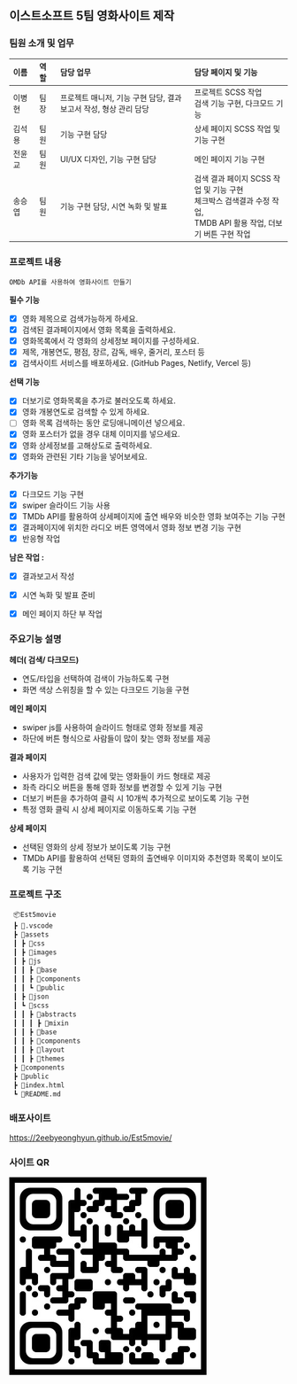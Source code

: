 ## 이스트소프트 5팀 영화사이트 제작

### 팀원 소개 및 업무
| **이름** | **역할** | **담당 업무** | **담당 페이지 및 기능** |
| :--- | :--- | :--- | :--- |
| 이병현 &nbsp;&nbsp;  | 팀장 &nbsp;  | 프로젝트 매니저, 기능 구현 담당, 결과 보고서 작성, 형상 관리 담당 | 프로젝트 SCSS 작업<br> 검색 기능 구현, 다크모드 기능 |
| 김석용 &nbsp;&nbsp;  | 팀원 &nbsp;  | 기능 구현 담당 | 상세 페이지 SCSS 작업 및 기능 구현 |
| 전윤교 &nbsp;&nbsp;  | 팀원 &nbsp;  | UI/UX 디자인, 기능 구현 담당 | 메인 페이지 기능 구현 |
| 송승엽 &nbsp;&nbsp;  | 팀원 &nbsp;  | 기능 구현 담당, 시연 녹화 및 발표 | 검색 결과 페이지 SCSS 작업 및 기능 구현<br> 체크박스 검색결과 수정 작업,<br> TMDB API 활용 작업, 더보기 버튼 구현 작업 |


### 프로젝트 내용
    OMDb API를 사용하여 영화사이트 만들기

**필수 기능** 
- [x]  영화 제목으로 검색가능하게 하세요.
- [x]  검색된 결과페이지에서 영화 목록을 출력하세요.
- [x]  영화목록에서 각 영화의 상세정보 페이지를 구성하세요.
- [x]  제목, 개봉연도, 평점, 장르, 감독, 배우, 줄거리, 포스터 등
- [x]  검색사이트 서비스를 배포하세요. (GitHub Pages, Netlify, Vercel 등)

**선택 기능** 
- [x]  더보기로 영화목록을 추가로 불러오도록 하세요.
- [x]  영화 개봉연도로 검색할 수 있게 하세요.
- [ ]  영화 목록 검색하는 동안 로딩애니메이션 넣으세요.
- [x]  영화 포스터가 없을 경우 대체 이미지를 넣으세요.
- [x]  영화 상세정보를 고해상도로 출력하세요.
- [x]  영화와 관련된 기타 기능을 넣어보세요.

**추가기능** 
- [x]  다크모드 기능 구현
- [x]  swiper 슬라이드 기능 사용
- [x]  TMDb API를 활용하여 상세페이지에 출연 배우와 비슷한 영화 보여주는 기능 구현
- [x]  결과페이지에 위치한 라디오 버튼 영역에서 영화 정보 변경 기능 구현
- [x]  반응형 작업

**남은 작업 :**
- [x]  결과보고서 작성
- [x]  시연 녹화 및 발표 준비
- [x]  메인 페이지 하단 부 작업


### 주요기능 설명

**헤더( 검색/ 다크모드)**
- 연도/타입을 선택하여 검색이 가능하도록 구현
- 화면 색상 스위칭을 할 수 있는 다크모드 기능을 구현
    
**메인 페이지**
- swiper js를 사용하여 슬라이드 형태로 영화 정보를 제공
- 하단에 버튼 형식으로 사람들이 많이 찾는 영화 정보를 제공
    
**결과 페이지**
- 사용자가 입력한 검색 값에 맞는 영화들이 카드 형태로 제공
- 좌측 라디오 버튼을 통해 영화 정보를 변경할 수 있게 기능 구현
- 더보기 버튼을 추가하여 클릭 시 10개씩 추가적으로 보이도록 기능 구현
- 특정 영화 클릭 시 상세 페이지로 이동하도록 기능 구현

**상세 페이지**
- 선택된 영화의 상세 정보가 보이도록 기능 구현
- TMDb API를 활용하여 선택된 영화의 출연배우 이미지와 추천영화 목록이 보이도록 기능 구현

### 프로젝트 구조
```
 📦Est5movie
 ┣ 📂.vscode
 ┣ 📂assets
 ┃ ┣ 📂css
 ┃ ┣ 📂images
 ┃ ┣ 📂js
 ┃ ┃ ┣ 📂base
 ┃ ┃ ┣ 📂components
 ┃ ┃ ┗ 📂public
 ┃ ┣ 📂json
 ┃ ┗ 📂scss
 ┃ ┃ ┣ 📂abstracts
 ┃ ┃ ┃ ┣ 📂mixin
 ┃ ┃ ┣ 📂base
 ┃ ┃ ┣ 📂components
 ┃ ┃ ┣ 📂layout
 ┃ ┃ ┣ 📂themes
 ┣ 📂components
 ┣ 📂public
 ┣ 📜index.html
 ┗ 📜README.md
```

### 배포사이트
<a href="https://2eebyeonghyun.github.io/Est5movie/" target="_blank">https://2eebyeonghyun.github.io/Est5movie/</a>

### 사이트 QR
<img src="./assets/images/img-siteURL.jpg" alt="이스트소프트 5팀 영화사이트"/>